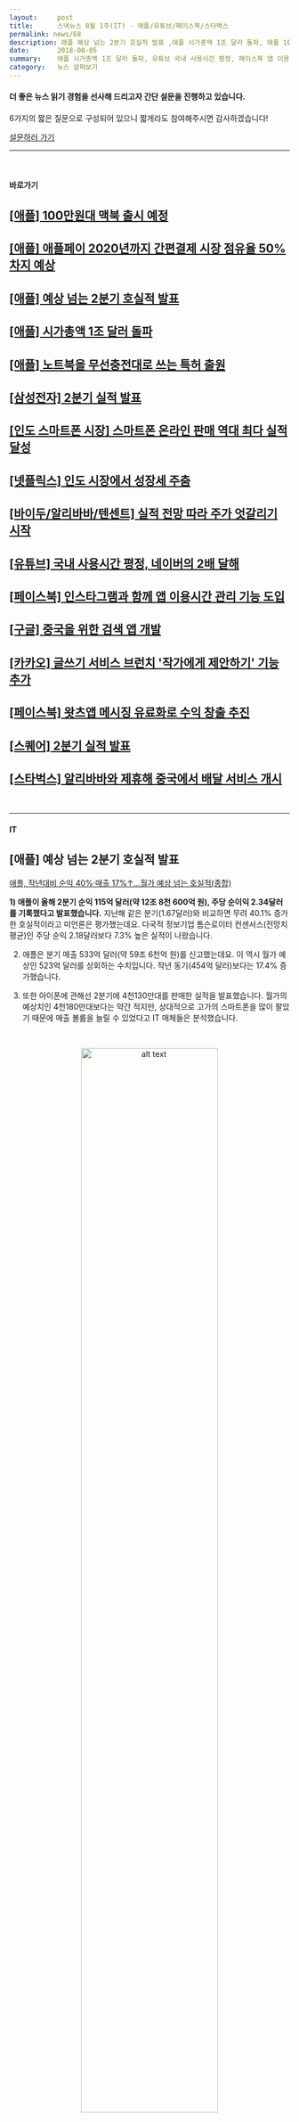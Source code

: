 ```yaml
---
layout:     post
title:      스낵뉴스 8월 1주(IT) - 애플/유튜브/페이스북/스타벅스  
permalink: news/68
description: 애플 예상 넘는 2분기 호실적 발표 ,애플 시가총액 1조 달러 돌파, 애플 100만원대 맥북 출시 예정, 애플페이 2020년까지 간편결제 시장 점유율 50% 차지 예상 나와, 노트북을 무선충전대로 쓰는 특허 출원, 삼성전자 2분기 실적 발표,넷플릭스 인도 시장에서 성장세 주춤,인도 스마트폰 시장 스마트폰 온라인 판매 역대 최대 실적 달성,바이두/알리바바/텐센트 실적 전망 따라 주가 엇갈리기 시작,유튜브 국내 사용시간 평정, 네이버의 2배 달해,구글 중국을 위한 검색 앱 개발,페이스북 인스타그램과 함께 앱 이용시간 관리 기능 도입,페이스북 왓츠앱 메시징 유료화로 수익 창출 추진,카카오 글쓰기 서비스 브런치 '작가에게 제안하기' 기능 추가,스퀘어 2분기 실적 발표,스타벅스 알리바바와 제휴해 중국에서 배달 서비스 개시
date:       2018-08-05
summary:    애플 시가총액 1조 달러 돌파, 유튜브 국내 사용시간 평정, 페이스북 앱 이용시간 관리 기능 도입, 스타벅스 알리바바와 제휴해 중국에서 배달 서비스 개시
category:   뉴스 살펴보기
---
```


#### 더 좋은 뉴스 읽기 경험을 선사해 드리고자 간단 설문을 진행하고 있습니다.  
6가지의 짧은 질문으로 구성되어 있으니 짧게라도 참여해주시면 감사하겠습니다!

<a href="http://bit.ly/2KJo4HB" onclick="ga(send, event, 기사, 설문조사, 서베이);"><span>설문하러 가기</span></a>

- - -

<br>

#### 바로가기

## [[애플] 100만원대 맥북 출시 예정](#apple1)

## [[애플] 애플페이 2020년까지 간편결제 시장 점유율 50% 차지 예상](#apple2)

## [[애플] 예상 넘는 2분기 호실적 발표](#apple3)

## [[애플] 시가총액 1조 달러 돌파](#apple4)

## [[애플] 노트북을 무선충전대로 쓰는 특허 출원](#apple5)

## [[삼성전자] 2분기 실적 발표](#samsung)

## [[인도 스마트폰 시장] 스마트폰 온라인 판매 역대 최다 실적 달성](#india)

## [[넷플릭스] 인도 시장에서 성장세 주춤](#netplix)

## [[바이두/알리바바/텐센트] 실적 전망 따라 주가 엇갈리기 시작](#chinait)

## [[유튜브] 국내 사용시간 평정, 네이버의 2배 달해](#youtube)

## [[페이스북] 인스타그램과 함께 앱 이용시간 관리 기능 도입](#facebook)

## [[구글] 중국을 위한 검색 앱 개발](#google)

## [[카카오] 글쓰기 서비스 브런치 '작가에게 제안하기' 기능 추가](#kakao)

## [[페이스북] 왓츠앱 메시징 유료화로 수익 창출 추진](#facebook2)

## [[스퀘어] 2분기 실적 발표](#square)

## [[스타벅스] 알리바바와 제휴해 중국에서 배달 서비스 개시](#starbucks)

<br>

- - -

#### IT

## <a name="apple3"></a>[애플] 예상 넘는 2분기 호실적 발표 

[애플, 작년대비 순익 40%·매출 17%↑…월가 예상 넘는 호실적(종합)](http://www.yonhapnews.co.kr/bulletin/2018/08/01/0200000000AKR20180801006551075.HTML?input=1195m)

<strong> 1) 애플이 올해 2분기 순익 115억 달러(약 12조 8천 600억 원), 주당 순이익 2.34달러를 기록했다고 발표했습니다.</strong>
지난해 같은 분기(1.67달러)와 비교하면 무려 40.1% 증가한 호실적이라고 미언론은 평가했는데요. 
다국적 정보기업 톰슨로이터 컨센서스(전망치 평균)인 주당 순익 2.18달러보다 7.3% 높은 실적이 나왔습니다.

2) 애플은 분기 매출 533억 달러(약 59조 6천억 원)를 신고했는데요. 이 역시 월가 예상인 523억 달러를 상회하는 수치입니다. 
작년 동기(454억 달러)보다는 17.4% 증가했습니다.
 
3)  또한 아이폰에 관해선 2분기에 4천130만대를 판매한 실적을 발표했습니다.
월가의 예상치인 4천180만대보다는 약간 적지만, 상대적으로 고가의 스마트폰을 많이 팔았기 때문에 매출 볼륨을 늘릴 수 있었다고 IT 매체들은 분석했습니다.

<br>

<p align ="middle">	
 <img src="http://img.yonhapnews.co.kr/etc/graphic/YH/2018/08/01/GYH2018080100030004400_P2.jpg" alt="alt text" width = "70%">
</p>

<br>

애플의 서비스 부문 매출(앱스토어, 에플페이, 아이튠스, 클라우드 등)은 95억 달러로 역시 전문가 예상치(91억 달러)를 뛰어넘었습니다.   
서비스 부문 매출도 전년 동기 대비 28% 급증했습니다.

아울러 삼성과의 특허분쟁이 마무리되면서 2억 3천만 달러 안팎의 수입이 잡힌 것도 서비스 부문 매출 증대에 기여한 것으로 보입니다.

4)  애플은 이어 다음 분기에 600억∼620억 달러의 매출을 예상한다고 발표했는데요.

애플의 주가는 호실적 발표 덕분에 시간 외 거래에서 2.85% 급상승해 195.79달러까지 치솟았습니다.

<br>

## <a name="apple4"></a>[애플] 시가총액 1조 달러 돌파

[애플, 美기업 최초로 시가총액 1조달러 돌파](http://news.chosun.com/site/data/html_dir/2018/08/03/2018080300417.html)

<strong> 1) 애플의 시가총액이 8월 2일(현지 시각) 미국 상장회사 사상 첫 1조달러(약 1129조 원)를 돌파했습니다.</strong>  
애플의 이날 주가는 전날보다 2.9% 오른 207.39 달러를 기록하며 시총을 1조달러 이상으로 밀어올리는 대업적을 달성했습니다.

2) 애플이 시총 1조 달러를 넘기면서 스마트폰 경쟁 업체  삼성전자와의 시총 격차는 4배 가까이로 벌어졌습니다.  
8월 2일 종가 기준 삼성전자의 시가총액은 292조 4002억원을 기록했네요. 

전 세계 상장기업 중 시총이 1조달러를 돌파한 것은 2007년 중국 관영 에너지 기업인 페트로차이나뿐입니다. 
하지만 글로벌 금융위기 직전 상하이 증시에서 잠시나마 달러 환산 기준으로 1조달러를 돌파한 적이 있으나, 지금의 시총은 1900억달러에 불과하게 되었네요. 


## <a name="apple1"></a>[애플] 100만원대 맥북 출시 예정

[애플, 100만원대 저가 맥북에어 내놓는다](http://news.inews24.com/php/news_view.php?g_serial=1113435&g_menu=020600&rrf=nv)

<strong> 1) 애플이 올 하반기에 고성능 인텔 최신칩을 탭재한 신형 저가 맥북에어를 선보입니다.</strong>

2)  주요외신들에 따르면 애플은 올해 연말 1천달러(110만원) 이하 가격대의 레티나 디스플레이를 채택한 13인치 맥북을 선보일 예정이라고 하는데요.

이 제품을 맥북 또는 맥북에어 가운데 어느 브랜드로 내놓을지 확실치는 않지만 이 제품이 맥북프로보다 낮은 사양과 가격에 공급될 것으로 예상된다고 합니다. 

3)  이 노트북에는 2017년 하반기에 나온 인텔 8세대 카비레이크 최신 프로세서가 탑재될 것으로 예상되는데,  
인텔 카비레이크 최신칩 제품군은 쿼드코어 코어 i5와 i7 프로세서로 이루어지며 이 칩들은 최대 속도를 3.4GHz와 4.2GHz 까지 구현합니다. 

해당 칩은 13인치 맥북보다 빠른 처리속도를 구현할 수 있다고 하네요.

올 연말에 선보일 맥북 라인 기대해봐도 되겠어요.


<br>


## <a name="apple2"></a>[애플] 애플페이 2020년까지 간편결제 시장 점유율 50% 차지 예상 나와

["애플페이, 2020년 간편결제 절반 차지"](http://it.chosun.com/site/data/html_dir/2018/07/31/2018073101041.html)

<strong> 1) 오는 2020년 애플이 선보인 애플페이는 모바일 결제 서비스의 절반을 차지할 것으로 보입니다. </strong>

<br>

<p align ="middle">	
 <img src="http://itimg.chosun.com/sitedata/image/201807/31/2018073101022_0.jpg" alt="alt text" width = "70%">
</p>

<br>


2) 시장조사업체 주니퍼리서치의 보고서에 따르면 2020년 모바일 결제 서비스 사용자 두 명 중 한 명은 애플페이를 사용할 것이라고 보도했습니다. 

주니퍼리서치에 따르면 삼성, 애플, 구글과 같은 장비 제조업체가 서비스하는 간편 결제 서비스 처리 대금은, 
2020년에 전체 간편 결제 서비스의 15%인 3000억달러 (335조 5200억 원) 규모가 될 것으로 보입니다.

3) 한편 테크크런치는 이 보고서를 보고"세계 스마트폰 시장을 지배하는 안드로이드 기반의 구글이 아닌 애플이 모바일 결제 시장 절반을 차지한다는 전망은 인상적이다"고 평가를 했네요.  

현재 구글 안드로이드 기반 스마트폰은 전 세계 85~86%를 차지하고 있으며, 애플 iOS 점유율은 14~15% 수준이지만 간편결제 시장 점유율은 지금과는 다르게 흘러갈 것 같습니다.  

<br>


## <a name="apple5"></a>[애플] 노트북을 무선충전대로 쓰는 특허 출원

[노트북을 무선충전대로...애플의 기발한 특허](http://www.zdnet.co.kr/ArticleView.asp?artice_id=20180801095959)

<strong> 1) 애플이 스마트폰, 스마트워치 무선 충전을 노트북이나 태블릿에서 하는 특허를 출원했습니다.</strong>

2) 미국 씨넷에 따르면 애플은 Qi 등 무선 충전 기술을 유연하게 활용하는 기술을 고안, 지난 3월19일 미국 특허청에 출원했다고 합니다. 
해당 특허는 7월 26일 공개되어 8월 1일 보도되었습니다.

3) 이 특허는 휴대 가능한 장치를 무선 충전 지원하는 것으로, 배터리 잔량에 여유가 있는 모바일 장치에서 다른 모바일 장치로 충전하는 것이 가능하다고 하네요.   
구체적인 장치로는 스마트폰이나 태블릿, 스마트워치, 노트북 PC 등이 예상되고 있습니다.

​일반적으로 노트북, 태블릿과 같은 장치는 배터리 용량이 큰 반면 스마트폰이나 스마트워치 배터리 용량은 상대적으로 적습니다. 
이 특허는 스마트폰이나 스마트워치의 배터리가 방전에 가까워지면, 배터리 용량이 많이 남은 기기의 전력을 이용하자는 발상으로 보입니다.

<br>

<p align ="middle">	
 <img src="http://image.zdnet.co.kr/2018/08/01/paikshow_fEjWUcN48pe.jpg" alt="alt text" width = "60%">
</p>

<br>


4) 예를 들어 평소에는 집 등에서 Qi 충전하는 태블릿이, 이동 시에는 스마트폰이나 스마트워치용 Qi 충전대가 되는 것이죠.  
면적이 넓은 장치인 노트북이나 태블릿에 복수의 충전 포인트를 마련할 경우는 스마트폰과 스마트워치를 동시에 충전하는 것도 가능합니다.

​노트북의 경우 사용 중 손목 받침대 부분에 다른 장치를 충전하고,   
사용하지 않을 때는 화면을 닫고 더 많은 장치를 후면에서 동시에 충전한다는 아이디어도 특허 문서에 나와 있습니다.


<br>

<p align ="middle">	
 <img src="
http://image.zdnet.co.kr/2018/08/01/paikshow_L5QiIhKIk0Y.jpg" alt="alt text" width = "70%">
</p>

<br>


## <a name="samsung"></a>[삼성전자] 2분기 실적 발표

['아, 갤럭시S9'…2분기 실망한 삼성, 갤노트9으로 만회할까(종합)](http://view.asiae.co.kr/news/view.htm?idxno=2018073109110778455)

<strong> 1) 삼성전자가 올해 2분기 매출이 58조 4800억원, 영업이익이 14조 8700억원이라고 지난 7월 31일 공시했습니다.</strong>
전분기와 비교하면 각각 3.44%, 4.94% 감소한 수치입니다.

2) 스마트폰이 속해있는 IM 부문은 2분기 매출 24조원, 영업이익 2조6700억원을 기록했습니다. 
갤럭시S8가 출시된 전년 동기(4조600억원)와 비교하면 영업이익이 1조3900억원 떨어진 셈인데요. 

삼성전자 관계자는 "프리미엄 스마트폰 시장 성장이 정체되고 업계 간 경쟁은 더욱 치열진 가운데, 갤럭시S9을 포함한 플래그십 모델 판매 감소와 마케팅 활동 강화에 따른 비용 증가로 실적이 감소했다"고 설명했습니다.

3) 실제로 1분기 출시된 갤럭시S9은 반짝 출시 효과를 누리고 2분기 급격히 인기가 떨어졌습니다.   
증권업계에 따르면 2분기 갤럭시S9의 판매량은 800만~950만대로 당초 기대치 1500만대보다 최대 700만대 적은 규모를 기록했다고 하네요.

4) 이에 삼성전자는 8월 9일 미국 뉴욕에서 공개하는 갤럭시노트9으로 반등을 노리고 있습니다.  
전작 갤럭시노트8 대비 출시를 약 20일 앞당겨 하반기 프리미엄 스마트폰 시장 선점하겠다는 계획입니다.

갤럭시노트9은 배터리, 램, 내부메모리 등이 대폭 향상돼 최고가 모델의 출고가가 130만원대로 예상되네요.

그러나 2분기와 마찬가지로 3분기에도 소비자의 스마트폰 교체 주기가 연장되는 흐름이 여전할 전망은 삼성전자에게 악재로 보입니다. 

또한 올 가을 신형 아이폰 3종이 출시되는 것, 중국 제조사가 중저가 시장 내 성장을 바탕으로 프리미엄 시장을 장악하려는 움직임 역시 갤럭시노트9 흥행에 부정적 요소가 될 수 있습니다.

<br>


## <a name="netplix"></a>[넷플릭스] 인도 시장에서 성장세 주춤

[넷플릭스, 인도서 복병 만나 성장에 '빨간불'](http://news.inews24.com/php/news_view.php?g_serial=1113063&g_menu=020600&rrf=nv)


<strong> 1) 넷플릭스가 이번 분기에 인도에서 복병을 만나 가입자 증가율 둔화로 고전하고 있습니다.</strong>

2) 영화 스트리밍 서비스 시장 강자 넷플릭스는 세계 2위 스마트폰 시장이자 현지 영화제작 시장을 독자 구축한 인도를 공략하기 위해 2년전부터 공을 들여왔는데요.   
하지만 넷플릭스는 인도 영화 스트리밍 서비스 시장에서 토종업체인 에로스나우에 밀리고 있다고 합니다.

3) 인도 최대 영화 제작사이자 배급업체인 에로스 인터내셔널의 자회사인 에로스나우가 넷플릭스가 진출하기 전부터 인도에서 서비스를 시작했고 보유한 콘텐츠수도 경쟁사를 압도한고 있기 때문인데요.

현재 에로스나우는 인도의 넷플릭스 또는 HBO라 불리며 고속성장중인 온라인 영화 서비스(OTT) 사업자의 대표주자라고 합니다. 
이 업체는 현재 1억명의 가입자와 800만명에 이르는 유료 가입자를 보유하고 있습니다.

<br>

<p align ="middle">	
 <img src="http://image3.inews24.com/image_gisa/201807/1532779862845_1_184618.jpg" alt="alt text" width = "70%">
</p>

<br>


에로스는 지난 5년간 인도에서 발표했던 영화 30%를 제작했거나 배급했습니다. 
이 회사는 이를 무기로 내세워 영화 스트리밍 서비스 시장에 진출한지 6년만에 1억명 가입자를 유치했는데요. 
에로스는 한발 더 나아가 800만명의 유료회원을 내년 3월까지 2배인 1천600만명으로 늘릴 계획이라고 합니다.


넷플릭스가 인도에서 고전하는 이유는 서비스 요금이 경쟁사보다 비싸고 현지 콘텐츠도 부족하기 때문인데요. 
에로스의 인도영화 콘텐츠수는 1만1천여개로 인도에서 서비스중인 넷플릭스와 아마존이 보유한 것을 모두 합친 것보다 많다고 합니다. 

또한 에로스는 방대하고 풍부한 현지어 관련 콘텐츠를 보유하고 있습니다. 
1만1 천여개 영화 타이틀중 영어 버전은 7%에 불과하고 나머지는 힌디어나 현지어로 이루어진 반면 넷플릭스의 인도 콘텐츠는 여전히 4분의 3이 영어라고 하네요.

에로스나우의 가격은 월 1.50달러인 반면 넷플릭스는 가장 저렴한 요금이 7달러인 부문도 큰 영향을 차지하고 있다고 합니다. 

<br>


## <a name="india"></a>[인도 스마트폰 시장] 스마트폰 온라인 판매 역대 최대 실적 달성

["인도, 스마트폰 온라인 판매 역대 최다"](http://www.zdnet.co.kr/news/news_view.asp?artice_id=20180729092150&type=det&re=zdk)

<strong> 1) 지난 1분기 인도 전체 스마트폰의 38% 정도가 온라인에서 판매된 것으로 기록되며 역대 최대 실적을 기록했습니다.</strong>  
이는 샤오미와 화웨이 아너에서 런칭한 온라인 전용제품과 분기말에 진행된 강력한 프로모션이 주요 동력으로 작용한 것으로 분석됐습니다.

2)  글로벌 시장조사업체 카운터포인트리서치의 분기별 시장 분석 보고서에 따르면 1분기 온라인 시장은 오프라인보다 훨씬 빠른 성장세를 기록했으며, 
오프라인 스마트폰 판매 실적이 전년대비 3% 하락한 반면, 온라인은 4% 상승한 것으로 나타났습니다. 
​
<br>

<p align ="middle">	
 <img src="http://image.zdnet.co.kr/2018/07/29/lejj_KaSerGW5n7ZtNL3.jpg" alt="alt text" width = "70%">
</p>

<br>


온라인 부문에서 인도의 전자상거래 업체 플립카트(Flipkart)는 점유율 54%로 인도 온라인 스마트폰 시장을 지배하고 있으며, 아마존과 Mi.com이 각각 30%와 14%로 그 뒤를 잇고 있는걸 보실 수 있습니다.

<br>

<p align ="middle">	
 <img src="http://image.zdnet.co.kr/2018/07/29/lejj_iT2T0gnTR40cbEX.jpg" alt="alt text" width = "70%">
</p>

<br>



판매량에서 샤오미는 온라인 판매 점유율 57%를 보이며 온라인 시장에서 강세를 보였으며, 삼성과 화웨이(아너)가 각각 14%와 8%로 2위와 3위에 올랐습니다.
또 상위 다섯 개 스마트폰이 온라인에서 발생하는 전체 스마트폰 판매량의 절반에 가까운 비중을 차지하고 있다고 하네요.
​
카운터포인트 임수정 연구원은 "오프라인 인프라가 부족한 인도에서 온라인 시장을 공략해 성공한 샤오미처럼 인도 온라인 시장은 성장가능성이 높다"며 "제조업체는 비슷한 성능의 제품을 온라인으로 판매하면 마케팅, 유통 비용을 절감할 수 있어 유리하기 때문에 최근 인도 내 스마트폰 주요 업체들이 하이브리드 채널 전략을 취하고 있는 추세"라고 설명했습니다.
​
<br>

## <a name="chinait"></a>[바이두/알리바바/텐센트] 실적 전망 따라 주가 엇갈리기 시작

[[국제]'BAT' 중국 대표 인터넷기업, 실적 전망 따라 주가도 엇갈려](http://www.etnews.com/20180801000303)


<strong> 1) 바이두, 알리바바, 텐센트로 묶인 중국 대표 인터넷 기업 전망이 엇갈리고 있습니다.</strong>

2) 중국 인터넷 검색기업 바이두가 시장 예상치를 웃도는 실적을 내놓은 반면,
알리바바와 텐센트는 각각 주력사업인 전자상거래와 게임의 성장 둔화 우려로 주가가 하락세를 면치 못하고 있습니다.

바이두는 2분기에 전년 대비 25% 상승한 260억위안(39억9000만달러)의 매출 실적을 발표했습니다.
맞춤형 뉴스 서비스의 인기로 시장 예상치인 256억위안을 뛰어넘는 성적을 거뒀네요.
8월 1일 미국 증시에 상장된 바이두 주식은 3.8% 증가했습니다.

3) 반면 블룸버그 통신과 파이낸셜타임스(FT)는 홍콩 증시에서 텐센트 주가가 지난 1월 고점 대비 25.2% 하락했다고 보도했습니다. 

이 기간 증발한 텐센트 시가총액은 1430억달러(약 159조8000억원)으로 이는 52주 내 고점 대비 시가총액을 기준으로 세계 최대 규모라고 블룸버그는 분석했습니다. 
2위는 지난번에 전해드린 페이스북이라고 하네요.

텐센트의 발목을 잡고 있는 것은 핵심사업인 게임 부문 매출 둔화입니다.
애널리스트들은 텐센트가 오는 15일 발표할 2분기 실적에서 게임 부문 매출이 지난해 대비 2% 증가하는데 그치고, 전 분기보다 16% 하락할 것으로 전망했습니다. 

또한 텐센트와 알리바바의 성장 둔화를 우려하게 하는 것은 중국 정부의 규제인데요.
최근 중국 당국이 제3자 결제(에스크로)에 대해 규제를 강화하면서 위챗페이와 알리페이를 서비스하고 있는 텐센트와 알리바바가 이에 따른 타격을 우려하고 있다고 합니다. 

데이비드 다이 번스틴리서치 선임 애널리스트는 FT에 "중국 인터넷 공간의 최근 쇠퇴는 거시 영향을 받고 있다"며 이들 기업의 밸류에이션(가치평가)이 거품까지는 아니더라도 부정적 뉴스가 터질 때마다 투자자들이 불안감에 빠질 만큼 높은 수준에 머물고 있다고도 지적했습니다. 


<br>

## <a name="youtube"></a>[유튜브] 국내 사용시간 평정, 네이버의 2배 달해

[유튜브, 모바일 '평정'… 사용시간 네이버 2배](http://news.hankyung.com/article/2018080119421)


<strong> 1) 유튜브가 국내 모바일 앱 사용시간을 평정했습니다. </strong>

<br>

<p align ="middle">	
 <img src="http://img.hankyung.com/photo/201808/AA.17428734.1.jpg" alt="alt text" width = "70%">
</p>

<br>


2) 시장조사업체 와이즈앱에 따르면 1년 새 구글의 동영상 서비스인 유튜브 이용시간은 43% 길어진 반면 카카오톡과 네이버는 각각 14%, 7% 뒷걸음질했습니다.

3) 동영상 전용 앱만 놓고 보면 유튜브의 독주는 더 두드러지는데요. 유튜브 점유율은 85.6%에 달합니다.   
국내 서비스인 ‘1인 방송의 원조’ 아프리카TV는 3.3%, 네이버의 네이버TV는 2%에 그쳤다고 하네요.

또한 메조미디어에 따르면 유튜브는 올 상반기 국내 동영상 광고 매출의 40.7%를 쓸어담았는데요. 
이는 네이버(8.7%)와 다음(5.7%)을 합친 것보다 세 배가량 많은 수치입니다. 

유튜브의 영향력이 커진 것은 비단 한국만의 현상은 아니지만 국내에선 정부 규제를 덜 받고, 망 사용료도 안 내는 ‘역차별의 혜택’ 속에 더 가파르게 성장했다는 지적이 적지 않은 가운데 향후 한국 시장 독점의 우려가 예상됩니다.

<br>

## <a name="google"></a>[구글] 중국을 위한 검색 앱 개발

[구글, 검열 검색앱 개발...8년 만에 中 진출 추진](http://www.etnews.com/20180802000185)


<strong> 1) 구글이 올 하반기 인권, 민주주의, 종교, 반정부 등에 대한 검색어와 사이트를 걸러낸 검색 앱을 중국에 출시할 준비를 하고 있습니다.</strong>

2) IT매페 더인터셉터는 구글 내부 제보자 말을 빌려 “코드명 '드래곤 플라이' 프로젝트는 지난해 봄부터 진행됐다”며 “순다르 피차이 CEO와 중국 정부 고위 관리 간 회의를 거쳐 가속화됐다”고 말했습니다.

중국 정부는 이때가지 일명 그레이트 파이어월(만리장성+방화벽)로 강력한 검열을 해왔는데요. 
이는 반공, 반체제, 정치적 반대, 언론자유, 학업연구에 관한 인터넷 정보를 차단하는 기술입니다.   
심지어 권위주의적 정부를 부정적으로 묘사한 '1984'와 같은 문학도 금지했습니다. 

3) 이에 구글이 개발한 검색 앱은 시진핑 정권이 바람직하지 않다고 판단한 콘텐츠를 제한합니다.  
자연어뿐 아니라 검색추천, 사이트, 이미지 등 광범위하게 적용된다고 하네요. 

더인터셉트가 입수한 구글 내부 문서에 따르면 검열 검색 앱은 금지된 웹사이트를 결과에서 제외하고 '관련 법규에 따라 일부 검색 결과가 삭제됐을 수 있다'는 문구를 출력합니다.   
문서에서 예시로 든 사이트는 영국 BBC방송과 온라인 백과사전 위키피디아라고 하네요. 

4) 만약 구글이 중국에 검색 서비스를 제공하면 8년 만에 재진출하게 됩니다. 
8년 전 구글 공동창업자 세르게이 브린은 중국 검열 과정을 보고 체제에 순응하기보다 철수를 선택했는데요. 

이후 구글은 2010년부터 중국 시장 재진입을 위해 인공지능 연구센터 설립 계획 발표, 중국어 번역·파일 관리앱 출시 등 다양한 노력을 해왔는데요. 
지난 6월에는 징둥(JD)에 5500만 달러를 투자하기도 했습니다.

하지만 일부 직원은 프로젝트가 중국 검열 정책에 대한 회사 기존 정책과 배치된다고 비판 중입니다.
패트릭 푼 국제사면위원회 연구원은 “정보화 시대 큰 재앙”이라며 “중국 검열에 굴복하지 않고 원칙을 지키며 사업하려는 많은 이들에게 끔찍한 선례가 될 것”이라고 말했습니다.  


<br>

## <a name="facebook"></a>[페이스북] 인스타그램과 함께 앱 이용시간 관리 기능 도입

[페이스북·인스타그램, 이용시간 관리 기능 도입](http://news.inews24.com/php/news_view.php?g_serial=1114167&g_menu=020310&rrf=nv)


<strong> 1)  페이스북과 인스타그램은 사용자들의 플랫폼 이용 시간을 스스로 관리하도록 돕는 새로운 기능을 도입합니다.</strong>

<br>

<p align ="middle">	
 <img src="http://image3.inews24.com/image_gisa/201808/1533168607195_1_091035.jpg" alt="alt text" width = "70%">
</p>

<br>


2) 이 기능은 '대시보드', '일일 알림 설정', '푸시 알림 해제' 총 세 가지로 이뤄졌으며, 페이스북과 인스타그램의 설정 페이지에서 각각 '페이스북 이용 시간', '내 활동' 탭을 통해 적용할 수 있다고 하네요. 

대시보드 기능은 지난 한 주 동안의 일일 소비시간과 평균 소비시간 등 앱에서 보낸 시간을 직접 확인 할 수 있도록 지원합니다.  

3) 일일 알림 설정은 사용자들이 일일 목표 시간을 설정하고, 이를 초과할 경우 알림을 통해 앱에서 소비하는 시간을 스스로 제한하고 관리할 수 있도록 돕습니다.   
푸시 알림 해제는 생활에 집중할 수 있도록 휴대 기기에서 푸시 알림을 일정 시간 동안 무음으로 설정한다고 하네요. 

페이스북 측은 "이용시간 관리 기능은 페이스북과 인스타그램 이용자들이 보다 자발적으로, 긍정적이고, 의미 있는 시간을 보낼 수 있도록 돕기 위해 개발되됐다"며 "출시 이후에도 이용자들의 피드백을 계속 반영해 서비스를 지속적으로 개선할 계획"이라고 밝혔습니다. 

<br>


## <a name="facebook2"></a>[페이스북] 왓츠앱 메시징 유료화로 수익 창출 추진

[곤경의 페이스북 '왓츠앱' 통해 수익 창출 나선다](http://www.yonhapnews.co.kr/bulletin/2018/08/02/0200000000AKR20180802063000009.HTML?input=1195m)

<strong> 1) 페이스북이 수익 창출을 위해 자회사인 왓츠앱을 활용하기 시작했습니다.</strong>

2) 월스트리트저널은 "2014년에 220억 달러(25조 원)를 들여 메시징 플랫폼인 왓츠앱을 인수한 페이스북이 4년 만에 공식적으로 이 앱에 '돈을 벌기 위한' 새로운 미션을 부여했다"면서 "왓츠앱 서비스를 이용해 마케팅 및 고객 서비스 니를 전송하는 대기업에 요금을 부과하는 사업"이라고 전했는데요.

3) 왓츠앱은 기업들에 부과하는 메시지 전송 수수료를 고정요금으로 책정할 계획이지만, 국가별로는 메시지당 0.5∼9센트로 차등화할 것이라고 말했습니다.

매트 이데마 왓츠앱 최고운영책임자는 "왓츠앱에서는 하루 평균 600억 개의 메시지가 교환되지만, 지금까지는 기업과 소비자 간 직접 연결을 위한 시스템은 거의 없었다"면서 "새로운 기능은 이용자들이 기업의 고객 서비스 센터에 텍스트로 접근할 수 있도록 설계됐다"고 말했습니다.

이로 인한 전송 비용을 기업에 청구하겠다는 것이네요.

월스트리트저널은 "고객과 기업 간 메시지는 암호화돼서 왓츠앱이 읽을 수는 없지만, 기업들은 메시지를 해독된 상태로 저장해 잠재적인 데이터 풀로 활용할 수 있다"고 말했습니다.


<br>

## <a name="kakao"></a>[카카오] 글쓰기 서비스 브런치 '작가에게 제안하기' 기능 추가

[‘작가에게 더 많은 기회를’···카카오, 브런치 작가 ‘제안’ 기능 추가](http://www.sedaily.com/NewsView/1S37DSC6MF)

<strong> 1) 카카오의 콘텐츠 퍼블리싱 플랫폼 ‘브런치’가 작가를 위한 새로운 기능인 ‘제안하기’를 오픈합니다.</strong>

<br>

<p align ="middle">	
 <img src="http://newsimg.sedaily.com/2018/08/02/1S37DSC6MF_1.jpg" alt="alt text" width = "70%">
</p>

<br>


2) 브런치는 ‘글이 작품이 되는 공간’ 이라는 콘셉트로 지난 2015년 6월 카카오가 선보인 콘텐츠 퍼블리싱 플랫폼입니다.  
브런치에 글을 쓰기 위해서는 일련의 심사 과정을 거쳐야 하며, 심사를 거친 엄선된 브런치 작가들이 양질의 콘텐츠를 발행하고 있습니다.    
현재 브런치에 등록된 작가 수는 2만 명이 넘으며 이들이 출간한 도서는 900여권에 달한다고 하네요.  

3) 이번에 브런치에 새로 추가한 ‘제안하기’는 브런치 작가와 협업을 원하는 파트너가 더 쉽게 원하는 분야의 작가를 발견하고, 작가에 대한 상세한 소개를 살펴보고 직접 소통할 수 있게 도와주는 기능입니다.

그간 출간을 위주로 브런치 작가의 창작 활동을 지원해온 카카오는 작가들이 더 많은 영역에서 기회를 얻을 수 있게 하기 위해 ‘제안하기’ 기능을 기획해서,  
다양한 분야에서 활동하는 브런치 작가를 쉽게 발견하고, 프로필 화면에서 작가 정보를 충분히 확인한 후 제안을 보내는 매끄러운 동선을 만드는데 주력했다고 합니다. 

‘제안하기’ 기능은 작가의 프로필 화면에 추가됐으며 프로필 내의 편지 봉투 모양 버튼을 선택해 출간/기고, 강연 등 제안 종류와 내용을 입력해 ‘제안 메일 보내기’를 누르면 작가에게 이메일과 브런치 앱 알람으로 제안이 왔음을 알려준다고 하네요.


<br>

## <a name="square"></a>[스퀘어] 2분기 실적 발표

[스퀘어, 2분기 비트코인 판매 수익 2배 상승](http://www.fntoday.co.kr/news/articleView.html?idxno=167057)

<strong> 1) 모바일 페이먼트 업체 스퀘어(Square)가 올 해 2분기에 비트코인 판매를 통해서 3천7백만 달러의 수익을 올렸다고 발표했습니다. </strong>

2) 모바일 페이먼트 업체 스퀘어(Square)가 올 해 2분기에 비트코인 판매를 통해서 3천7백만 달러의 수익을 올렸다고 발표했습니다.
스퀘어는 화요일에 발표한 비 회계감사 분기 재무보고서에서 총 8억1천4백만 달러의 수익을 올렸으며 이 중 6%를 암호화폐 구매서비스를 통해서 얻었다고 밝혔는데요.

비트코인 구매를 위한 비용이 3천6백5십만 달러까지 증가하면서, 순 수익은 훨씬 작은 42만 달러를 기록했습니다.

3) 하지만 비트코인 판매 이익은 1분기와 비교했을 때 거의 2배 가까이 올랐다고 하네요. 

스퀘어는 미국 내의 모든 이용자들이 비트코인을 사고 전송할 수 있는 서비스를 지난 1월 공개했으며, 6월에는 스퀘어는 미국내 모든 주에 서비스를 제공하기 위한 첫걸음으로 뉴욕주의 감독기관으로부터 소위 비트라이센스(BitLicense)를 받은 바 있습니다.

<br>

## <a name="starbucks"></a>[스타벅스] 알리바바와 제휴해 중국에서 배달 서비스 개시

[스타벅스, 중국 시장서 알리바바와 손잡고 '배달서비스' 개시](http://daily.hankooki.com/lpage/economy/201808/dh20180802165723138070.htm)

<strong> 1)  글로벌 커피전문업체 스타벅스가 중국 시장에서 전자상거래업체 알리바바그룹과 손잡고 커피 배달을 시작합니다. </strong>

2) 스타벅스는 베이징과 상하이의 150개 매장에서 배달 서비스를 시작한다고 밝혔습니다. 
또 연말까지 30개 도시 2000개 지점으로 서비스를 확대할 방침이라고 하네요. 

3) 스타벅스는 이 배달 서비스를 위해 중국의 음식배달 플랫폼인 어러머/ 슈퍼마켓 체인 허마 / 온라인 쇼핑업체 타오바오·티몰 /온라인 결제 서비스 알리페이 등
알리바바그룹의 사업체와 협력합니다.

4) 스타벅스의 이 같은 서비스 결정은 중국 시장에서 매출이 급격하게 감소한 것에 따른 현지화 대응 전략으로 풀이되는데요.

현재 중국 시장에서 최근 분기에 전체 매출은 증가했지만, 동일한 조건의 매장들을 비교한 동일 매장 매출은 2% 떨어진 상태인데다가,
엄격해진 중국 당국의 규제와 배달 서비스 열풍도 이 서비스 출시에 영향을 끼친 것으로 분석 됩니다.






